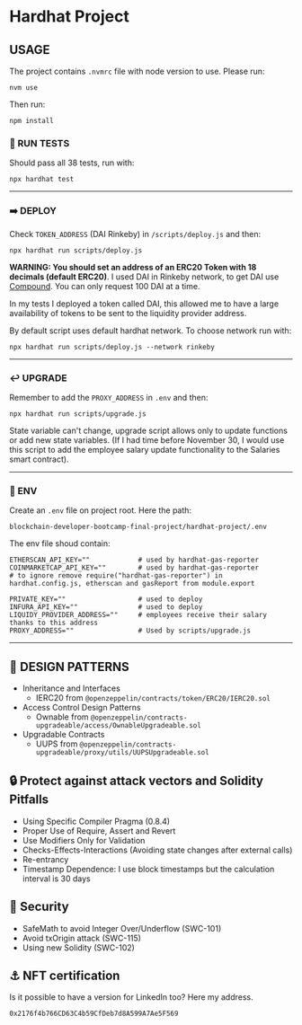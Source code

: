 # Hardhat Project


## USAGE

The project contains `.nvmrc` file with node version to use. Please run:
```
nvm use
```

Then run:
```
npm install
```

### 🧪 RUN TESTS
Should pass all 38 tests, run with:

```
npx hardhat test
```

---
### ➡️ DEPLOY

Check `TOKEN_ADDRESS` (DAI Rinkeby) in `/scripts/deploy.js` and then:
```
npx hardhat run scripts/deploy.js
```
**WARNING: You should set an address of an ERC20 Token with 18 decimals (default ERC20)**.
I used DAI in Rinkeby network, to get DAI use [Compound](https://app.compound.finance/). You can only request 100 DAI at a time.

In my tests I deployed a token called DAI, this allowed me to have a large availability of tokens to be sent to the liquidity provider address.


By default script uses default hardhat network. To choose network run with:
```
npx hardhat run scripts/deploy.js --network rinkeby
```
---
### ↩️ UPGRADE
Remember to add the `PROXY_ADDRESS` in `.env` and then:

```
npx hardhat run scripts/upgrade.js
```

State variable can't change, upgrade script allows only to update functions or add new state variables.
(If I had time before November 30, I would use this script to add the employee salary update functionality to the Salaries smart contract).


---
### 🔑 ENV

Create an `.env` file on project root. Here the path:
```
blockchain-developer-bootcamp-final-project/hardhat-project/.env
```

The env file shoud contain:
```
ETHERSCAN_API_KEY=""            # used by hardhat-gas-reporter
COINMARKETCAP_API_KEY=""        # used by hardhat-gas-reporter
# to ignore remove require("hardhat-gas-reporter") in hardhat.config.js, etherscan and gasReport from module.export

PRIVATE_KEY=""                  # used to deploy
INFURA_API_KEY=""               # used to deploy
LIQUIDY_PROVIDER_ADDRESS=""     # employees receive their salary thanks to this address
PROXY_ADDRESS=""                # Used by scripts/upgrade.js
```

---


## 📐 DESIGN PATTERNS

- Inheritance and Interfaces
  - IERC20 from `@openzeppelin/contracts/token/ERC20/IERC20.sol`
- Access Control Design Patterns
  - Ownable from `@openzeppelin/contracts-upgradeable/access/OwnableUpgradeable.sol`
- Upgradable Contracts
  - UUPS from `@openzeppelin/contracts-upgradeable/proxy/utils/UUPSUpgradeable.sol`


## 🔒 Protect against attack vectors and Solidity Pitfalls

- Using Specific Compiler Pragma (0.8.4)
- Proper Use of Require, Assert and Revert 
- Use Modifiers Only for Validation 
- Checks-Effects-Interactions (Avoiding state changes after external calls)
- Re-entrancy
- Timestamp Dependence: I use block timestamps but the calculation interval is 30 days

## 🔐 Security

- SafeMath to avoid Integer Over/Underflow (SWC-101)
- Avoid txOrigin attack (SWC-115)
- Using new Solidity (SWC-102)


## ⚓ NFT certification

Is it possible to have a version for LinkedIn too? Here my address.
```
0x2176f4b766CD63C4b59CfDeb7d8A599A7Ae5F569
```
